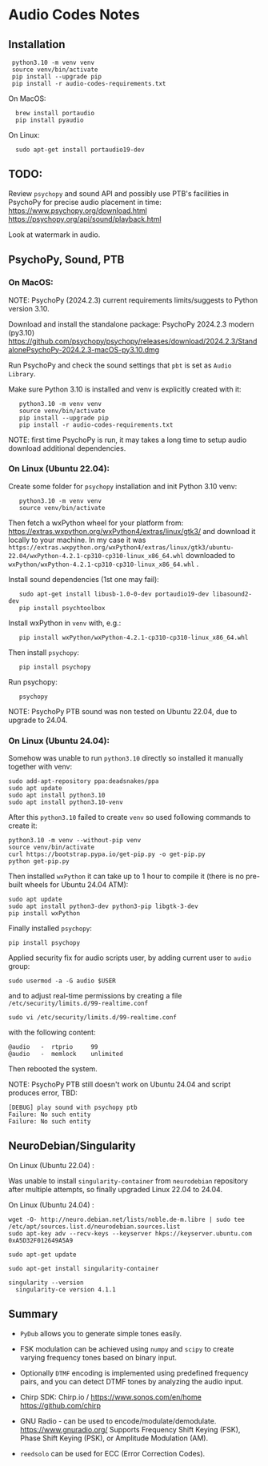 # Audio Codes Notes

## Installation

```
 python3.10 -m venv venv
 source venv/bin/activate
 pip install --upgrade pip
 pip install -r audio-codes-requirements.txt
```

 On MacOS:
```
  brew install portaudio
  pip install pyaudio
```

 On Linux:
```
  sudo apt-get install portaudio19-dev
```

## TODO:

 Review `psychopy` and sound API and possibly use PTB's
 facilities in PsychoPy for precise audio placement in time:
   https://www.psychopy.org/download.html
   https://psychopy.org/api/sound/playback.html

 Look at watermark in audio.

## PsychoPy, Sound, PTB

### On MacOS:

NOTE: PsychoPy (2024.2.3) current requirements limits/suggests
      to Python version 3.10.

Download and install the standalone package:
PsychoPy 2024.2.3 modern (py3.10)
https://github.com/psychopy/psychopy/releases/download/2024.2.3/StandalonePsychoPy-2024.2.3-macOS-py3.10.dmg

Run PsychoPy and check the sound settings that `pbt` is
set as `Audio Library`.

Make sure Python 3.10 is installed and venv is explicitly created with it:
```
   python3.10 -m venv venv
   source venv/bin/activate
   pip install --upgrade pip
   pip install -r audio-codes-requirements.txt
```

NOTE: first time PsychoPy is run, it may takes a long time to setup audio
       download additional dependencies.

### On Linux (Ubuntu 22.04):

Create some folder for `psychopy` installation and init Python 3.10 venv:
```
   python3.10 -m venv venv
   source venv/bin/activate
```
Then fetch a wxPython wheel for your platform from:
https://extras.wxpython.org/wxPython4/extras/linux/gtk3/ and
download it locally to your machine.
In my case it was `https://extras.wxpython.org/wxPython4/extras/linux/gtk3/ubuntu-22.04/wxPython-4.2.1-cp310-cp310-linux_x86_64.whl`
downloaded to `wxPython/wxPython-4.2.1-cp310-cp310-linux_x86_64.whl` .

Install sound dependencies (1st one may fail):
```
   sudo apt-get install libusb-1.0-0-dev portaudio19-dev libasound2-dev
   pip install psychtoolbox
```

Install wxPython in `venv` with, e.g.:
```
   pip install wxPython/wxPython-4.2.1-cp310-cp310-linux_x86_64.whl
```

Then install `psychopy`:
```
   pip install psychopy
```

Run psychopy:
```
   psychopy
```

NOTE: PsychoPy PTB sound was non tested on Ubuntu 22.04, due to upgrade to 24.04.

### On Linux (Ubuntu 24.04):

Somehow was unable to run `python3.10` directly so installed it manually together with venv:

```
sudo add-apt-repository ppa:deadsnakes/ppa
sudo apt update
sudo apt install python3.10
sudo apt install python3.10-venv
```

After this `python3.10` failed to create `venv` so used following commands to create it:

```
python3.10 -m venv --without-pip venv
source venv/bin/activate
curl https://bootstrap.pypa.io/get-pip.py -o get-pip.py
python get-pip.py
```

Then installed `wxPython` it can take up to 1 hour to compile it (there is no pre-built wheels for Ubuntu 24.04 ATM):

```
sudo apt update
sudo apt install python3-dev python3-pip libgtk-3-dev
pip install wxPython
```

Finally installed `psychopy`:

```
pip install psychopy
```

Applied security fix for audio scripts user, by adding current user to `audio` group:

```
sudo usermod -a -G audio $USER
```

and to adjust real-time permissions by creating a file `/etc/security/limits.d/99-realtime.conf` 

```
sudo vi /etc/security/limits.d/99-realtime.conf
```

with the following content:

```
@audio   -  rtprio     99
@audio   -  memlock    unlimited
```

Then rebooted the system.

NOTE: PsychoPy PTB still doesn't work on Ubuntu 24.04 and script produces error, TBD:

```
[DEBUG] play sound with psychopy ptb
Failure: No such entity
Failure: No such entity
```

## NeuroDebian/Singularity

On Linux (Ubuntu 22.04) :

Was unable to install `singularity-container` from `neurodebian` repository after multiple attempts, so finally upgraded Linux 22.04 to 24.04.


On Linux (Ubuntu 24.04) :

```
wget -O- http://neuro.debian.net/lists/noble.de-m.libre | sudo tee /etc/apt/sources.list.d/neurodebian.sources.list
sudo apt-key adv --recv-keys --keyserver hkps://keyserver.ubuntu.com 0xA5D32F012649A5A9

sudo apt-get update

sudo apt-get install singularity-container
```

```
singularity --version
  singularity-ce version 4.1.1
```

## Summary
  - `PyDub` allows you to generate simple tones easily.
  -  FSK modulation can be achieved using `numpy` and
  `scipy` to create varying frequency tones based on
  binary input.
  - Optionally `DTMF` encoding is implemented using
  predefined frequency pairs, and you can detect
  DTMF tones by analyzing the audio input.

  - Chirp SDK:
    Chirp.io / https://www.sonos.com/en/home
    https://github.com/chirp

  - GNU Radio - can be used to encode/modulate/demodulate.
    https://www.gnuradio.org/
    Supports Frequency Shift Keying (FSK),
    Phase Shift Keying (PSK), or Amplitude Modulation (AM).

  - `reedsolo` can be used for ECC (Error Correction Codes).

